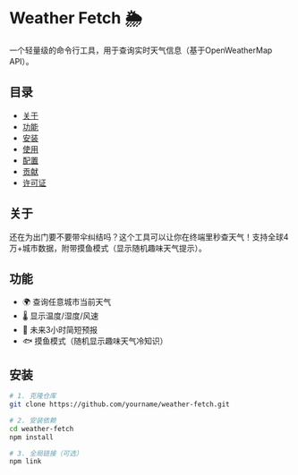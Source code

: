 # Weather Fetch 🌦️

一个轻量级的命令行工具，用于查询实时天气信息（基于OpenWeatherMap API）。

## 目录

- [关于](#关于)
- [功能](#功能)
- [安装](#安装)
- [使用](#使用)
- [配置](#配置)
- [贡献](#贡献)
- [许可证](#许可证)

## 关于

还在为出门要不要带伞纠结吗？这个工具可以让你在终端里秒查天气！支持全球4万+城市数据，附带摸鱼模式（显示随机趣味天气提示）。

## 功能

- 🌍 查询任意城市当前天气
- 🌡️ 显示温度/湿度/风速
- 📅 未来3小时简短预报
- 🐟 摸鱼模式（随机显示趣味天气冷知识）

## 安装

```bash
# 1. 克隆仓库
git clone https://github.com/yourname/weather-fetch.git

# 2. 安装依赖
cd weather-fetch
npm install

# 3. 全局链接（可选）
npm link
